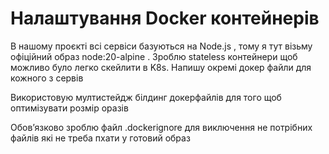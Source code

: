 # Налаштування Docker контейнерів


В нашому проєкті всі сервіси базуються на Node.js , тому я тут візьму офіційний образ node:20-alpine . 
Зроблю stateless контейнери щоб можливо було легко скейлити в K8s.
Напишу окремі докер файли для кожного з сервів

Використовую мултистейдж білдинг докерфайлів для того щоб оптимізувати розмір оразів

Обовʼязково зроблю файл .dockerignore для виключення не потрібних файлів які не треба пхати у готовий образ
